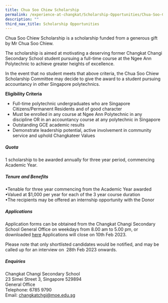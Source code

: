 ```yaml
---
title: Chua Soo Chiew Scholarship
permalink: /experience-at-changkat/Scholarship-Opportunities/Chua-Soo-Chiew-Scholarship/
description: ""
third_nav_title: Scholarship Opportunities
---
```

Chua Soo Chiew Scholarship is a scholarship funded from a generous gift by Mr Chua Soo Chiew.  
  
The scholarship is aimed at motivating a deserving former Changkat Changi Secondary School student pursuing a full-time course at the Ngee Ann Polytechnic to achieve greater heights of excellence.  
  
In the event that no student meets that above criteria, the Chua Soo Chiew Scholarship Committee may decide to give the award to a student pursuing accountancy in other Singapore polytechnics.  
  
**Eligibility Criteria**  
  

*   Full-time polytechnic undergraduates who are Singapore Citizens/Permanent Residents and of good character
*   Must be enrolled in any course at Ngee Ann Polytechnic in any discipline OR in an accountancy course at any polytechnic in Singapore
*   Outstanding GCE academic results
*   Demonstrate leadership potential, active involvement in community service and uphold Changkateer Values

##### Quota
1 scholarship to be awarded annually for three year period, commencing Academic Year.

##### Tenure and Benefits
•Tenable for three year commencing from the Academic Year awarded
•Valued at $1,000 per year for each of the 3 year course duration  
•The recipients may be offered an internship opportunity with the Donor  
  
##### Applications 
Application forms can be obtained from the Changkat Changi Secondary School General Office on weekdays from 8.00 am to 5.00 pm, or downloaded [here](/files/Scholarship/CSC%20Scholarship%20Application%20Form%202023.pdf) Applications will close on 10th Feb 2023.  
  
Please note that only shortlisted candidates would be notified, and may be called up for an interview on  28th Feb 2023 onwards.  
  
##### Enquiries  
Changkat Changi Secondary School  
23 Simei Street 3, Singapore 529894  
General Office  
Telephone: 6785 9790  
Email: [changkatchgi@moe.edu.sg](mailto:changkatchgi@moe.edu.sg)